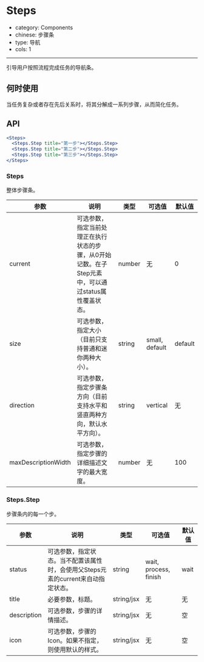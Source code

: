 # Steps

- category: Components
- chinese: 步骤条
- type: 导航
- cols: 1

---

引导用户按照流程完成任务的导航条。

## 何时使用

当任务复杂或者存在先后关系时，将其分解成一系列步骤，从而简化任务。

## API

```jsx
<Steps>
  <Steps.Step title="第一步"></Steps.Step>
  <Steps.Step title="第二步"></Steps.Step>
  <Steps.Step title="第三步"></Steps.Step>
</Steps>
```

### Steps

整体步骤条。

| 参数      | 说明                                     | 类型       |  可选值 |默认值 |
|-----------|------------------------------------------|------------|-------|--------|
|  current | 可选参数，指定当前处理正在执行状态的步骤，从0开始记数。在子Step元素中，可以通过status属性覆盖状态。  | number | 无  | 0 |
|  size | 可选参数，指定大小（目前只支持普通和迷你两种大小）。 | string    |  small, default | default    |
|  direction | 可选参数，指定步骤条方向（目前支持水平和竖直两种方向，默认水平方向）。 | string    |  vertical |  无   |
|  maxDescriptionWidth | 可选参数，指定步骤的详细描述文字的最大宽度。 | number | 无 | 100 |

### Steps.Step

步骤条内的每一个步。

| 参数      | 说明                                     | 类型       |  可选值 |默认值 |
|-----------|------------------------------------------|------------|-------|--------|
|  status | 可选参数，指定状态。当不配置该属性时，会使用父Steps元素的current来自动指定状态。 | string    |  wait, process, finish | wait |
|  title   | 必要参数，标题。 | string/jsx | 无 | 无     |
|  description | 可选参数，步骤的详情描述。 | string/jsx | 无 | 空  |
|  icon    | 可选参数，步骤的Icon。如果不指定，则使用默认的样式。 | string/jsx | 无  | 空 |
